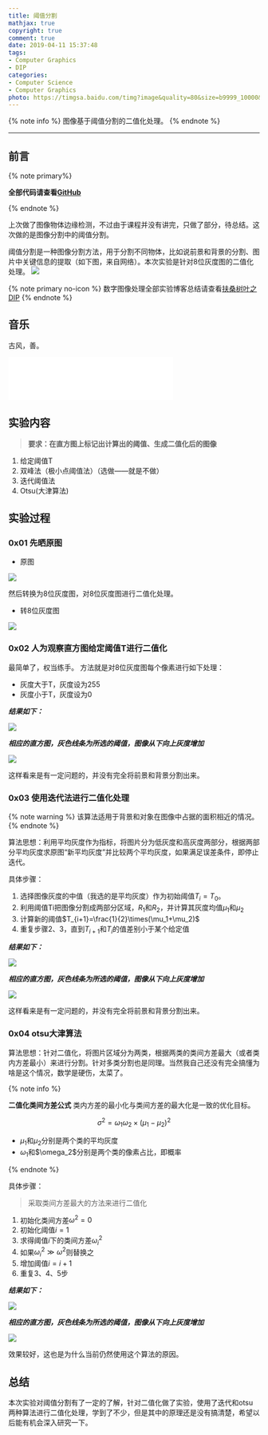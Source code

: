 ```yaml
---
title: 阈值分割
mathjax: true
copyright: true
comment: true
date: 2019-04-11 15:37:48
tags:
- Computer Graphics
- DIP
categories:
- Computer Science
- Computer Graphics
photo: https://timgsa.baidu.com/timg?image&quality=80&size=b9999_10000&sec=1554978709283&di=d9e8b761181eb1c25f8f66228c660d67&imgtype=0&src=http%3A%2F%2Fi0.hdslb.com%2Fbfs%2Farticle%2F51a22e67ab65724f586e5040c9b7722a9340932d.jpg
---
```


{% note info %}
图像基于阈值分割的二值化处理。
{% endnote %}

<!-- more -->

---

## 前言

{% note primary%}

**全部代码请查看[GitHub](https://github.com/ScarboroughCoral/DIPModule)**

{% endnote %}


上次做了图像物体边缘检测，不过由于课程并没有讲完，只做了部分，待总结。这次做的是图像分割中的阈值分割。

阈值分割是一种图像分割方法，用于分割不同物体，比如说前景和背景的分割、图片中关键信息的提取（如下图，来自网络）。本次实验是针对8位灰度图的二值化处理。
![](https://upload-images.jianshu.io/upload_images/2649969-3af798de1b0b90a1.png?imageMogr2/auto-orient/)

{% note primary no-icon %}
数字图像处理全部实验博客总结请查看[扶桑树叶之DIP](/tags/DIP/)
{% endnote %}

## 音乐

古风，善。

<iframe frameborder="no"  marginwidth="0" marginheight="0" width=330 height=86 src="//music.163.com/outchain/player?type=2&id=32432321&auto=1&height=66"></iframe>

## 实验内容

> **要求：在直方图上标记出计算出的阈值、生成二值化后的图像**

1. 给定阈值T
2. 双峰法（极小点阈值法）（选做——就是不做）
3. 迭代阈值法
4. Otsu(大津算法)

## 实验过程

### 0x01 先晒原图

- 原图

![](threshold-segmentation/origin.png)

然后转换为8位灰度图，对8位灰度图进行二值化处理。

- 转8位灰度图

![](threshold-segmentation/gray.png)

### 0x02 人为观察直方图给定阈值T进行二值化

最简单了，权当练手。
方法就是对8位灰度图每个像素进行如下处理：
- 灰度大于T，灰度设为255
- 灰度小于T，灰度设为0

***结果如下：***

![](threshold-segmentation/threshold-seed.png)

***相应的直方图，灰色线条为所选的阈值，图像从下向上灰度增加***

![](threshold-segmentation/threshold-histogram-seed.png)

这样看来是有一定问题的，并没有完全将前景和背景分割出来。

### 0x03 使用迭代法进行二值化处理
{% note warning %}
该算法适用于背景和对象在图像中占据的面积相近的情况。
{% endnote %}


算法思想：利用平均灰度作为指标，将图片分为低灰度和高灰度两部分，根据两部分平均灰度求原图“新平均灰度”并比较两个平均灰度，如果满足误差条件，即停止迭代。

具体步骤：

1. 选择图像灰度的中值（我选的是平均灰度）作为初始阈值$T_i=T_0$。
2. 利用阈值Ti把图像分割成两部分区域，$R_1$和$R_2$，并计算其灰度均值$\mu_1$和$\mu_2$
3. 计算新的阈值$T_{i+1}=\frac{1}{2}\times(\mu_1+\mu_2)$
4. 重复步骤2、3，直到$T_{i+1}$和$T_i$的值差别小于某个给定值


***结果如下：***

![](threshold-segmentation/threshold-iteration.png)

***相应的直方图，灰色线条为所选的阈值，图像从下向上灰度增加***

![](threshold-segmentation/threshold-histogram-iteration.png)

这样看来是有一定问题的，并没有完全将前景和背景分割出来。

### 0x04 otsu大津算法

算法思想：针对二值化，将图片区域分为两类，根据两类的类间方差最大（或者类内方差最小）来进行分割。针对多类分割也是同理。当然我自己还没有完全搞懂为啥是这个情况，数学是硬伤，太菜了。

{% note info %}

**二值化类间方差公式**
类内方差的最小化与类间方差的最大化是一致的优化目标。

$$
\sigma^2=\omega_1\omega_2\times(\mu_1-\mu_2)^2
$$

- $\mu_1$和$\mu_2$分别是两个类的平均灰度
- $\omega_1$和$\omega_2\$分别是两个类的像素占比，即概率

{% endnote %}



具体步骤：
> 采取类间方差最大的方法来进行二值化
1. 初始化类间方差$\omega^2=0$
2. 初始化阈值$i=1$
3. 求得阈值$i$下的类间方差$\omega^2_i$
4. 如果$\omega^2_i\gg\omega^2$则替换之
5. 增加阈值$i=i+1$
6. 重复3、4、5步

***结果如下：***

![](threshold-segmentation/threshold-otsu.png)

***相应的直方图，灰色线条为所选的阈值，图像从下向上灰度增加***

![](threshold-segmentation/threshold-histogram-otsu.png)

效果较好，这也是为什么当前仍然使用这个算法的原因。


## 总结

本次实验对阈值分割有了一定的了解，针对二值化做了实验，使用了迭代和otsu两种算法进行二值化处理，学到了不少，但是其中的原理还是没有搞清楚，希望以后能有机会深入研究一下。

